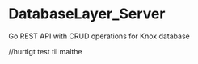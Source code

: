 # DatabaseLayer_Server
Go REST API with CRUD operations for Knox database

//hurtigt test til malthe